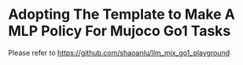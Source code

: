 # Adopting The Template to Make A MLP Policy For Mujoco Go1 Tasks

Please refer to https://github.com/shaoanlu/llm_mjx_go1_playground
